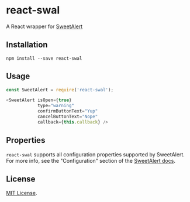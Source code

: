 # react-swal

A React wrapper for [SweetAlert](http://t4t5.github.io/sweetalert/)

## Installation

```
npm install --save react-swal
```

## Usage

```js
const SweetAlert = require('react-swal');

<SweetAlert isOpen={true}
            type="warning"
            confirmButtonText="Yup"
            cancelButtonText="Nope"
            callback={this.callback} />
```

## Properties

`react-swal` supports all configuration properties supported by SweetAlert. For more info,
see the "Configuration" section of the [SweetAlert docs](http://t4t5.github.io/sweetalert/).

## License

[MIT License](http://opensource.org/licenses/mit-license.html).
